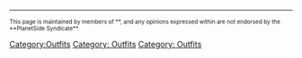 ---

<font size=1>This page is maintained by members of **, and any opinions
expressed within are not endorsed by the **PlanetSide
Syndicate\*\*.</font>

[Category:Outfits](Category:Outfits.md "wikilink") [Category:
Outfits](Category:.md{{Template:{{{1}}}}}_Outfits "wikilink") [Category:
Outfits](Category:.md{{{2}}}_Outfits "wikilink")
